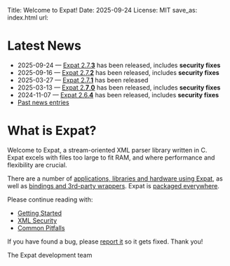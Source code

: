 Title: Welcome to Expat!
Date: 2025-09-24
License: MIT
save_as: index.html
url:

# Latest News

* 2025-09-24 —
  [Expat 2.7.**3**](https://github.com/libexpat/libexpat/blob/R_2_7_3/expat/Changes)
  has been released, includes **security fixes**
* 2025-09-16 —
  [Expat 2.7.**2**](https://github.com/libexpat/libexpat/blob/R_2_7_2/expat/Changes)
  has been released, includes **security fixes**
* 2025-03-27 —
  [Expat 2.7.**1**](https://github.com/libexpat/libexpat/blob/R_2_7_1/expat/Changes)
  has been released
* 2025-03-13 —
  [Expat 2.**7**.**0**](https://github.com/libexpat/libexpat/blob/R_2_7_0/expat/Changes)
  has been released, includes **security fixes**
* 2024-11-07 —
  [Expat 2.6.**4**](https://github.com/libexpat/libexpat/blob/R_2_6_4/expat/Changes)
  has been released, includes **security fixes**
* [Past news entries](doc/news/)


# What is Expat?

Welcome to Expat, a stream-oriented XML parser library written in C.<br/>
Expat excels with files too large to fit RAM, and
where performance and flexibility are crucial.

There are a number of [applications, libraries and hardware using Expat](doc/users/),
as well as [bindings and 3rd-party wrappers](doc/bindings/).
Expat is [packaged everywhere](doc/packages/).

Please continue reading with:

 * [Getting Started](doc/getting-started/)
 * [XML Security](doc/xml-security/)
 * [Common Pitfalls](doc/common-pitfalls/)

If you have found a bug,
please [report it](https://github.com/libexpat/libexpat/issues) so it gets fixed.
Thank you!

The Expat development team
